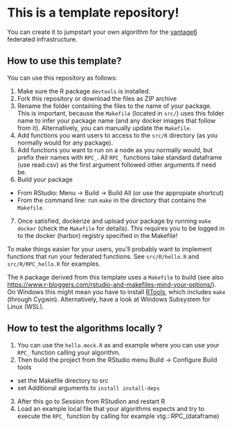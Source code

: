 # This is a template repository!
You can create it to jumpstart your own algorithm for the [vantage6](https://github.com/IKNL/VANTAGE6) federated infrastructure.

## How to use this template?

You can use this repository as follows:
1. Make sure the R package `devtools` is installed.
2. Fork this repository or download the files as ZIP archive
3. Rename the folder containing the files to the name of your package. This is important, because the `Makefile` (located in `src/`) uses this folder name to infer your package name (and any docker images that follow from it). Alternatively, you can manually update the `Makefile`.
4. Add functions you want users to access to the `src/R` directory (as you normally would for any package).
5. Add functions you want to run on a node as you normally would, but prefix their names with `RPC_`. All `RPC_` functions take standard dataframe (use read.csv) as the first argument followed other arguments if need be.
6. Build your package
  * From RStudio: Menu -> Build -> Build All (or use the appropiate shortcut)
  * From the command line: run `make` in the directory that contains the `Makefile`.
7. Once satisfied, dockerize and upload your package by running `make docker` (check the `Makefile` for details). This requires you to be logged in to the docker (harbor) registry specified in the Makefile!

To make things easier for your users, you'll probably want to implement functions that run your federated functions. See `src/R/hello.R` and `src/R/RPC_hello.R` for examples.

The `R` package derived from this template uses a `Makefile` to build (see also https://www.r-bloggers.com/rstudio-and-makefiles-mind-your-options/). On Windows this might mean you have to install [RTools](https://cran.r-project.org/bin/windows/Rtools/), which includes `make` (through Cygwin). Alternatively, have a look at Windows Subsystem for Linux (WSL).

## How to test the algorithms locally ?
1. You can use the `hello.mock.R` as and example where you can use your `RPC_` function calling your algorithm.
2. Then build the project from the RStudio menu Build -> Configure Build tools 
 * set the Makefile directory to src
 * set Additional arguments to `install install-deps`
3. After this go to Session from RStudion and restart R
4. Load an example local file that your algorithms expects and try to execute the `RPC_` function by calling for example vtg.<yourPackageName>::RPC_<function>(dataframe)
